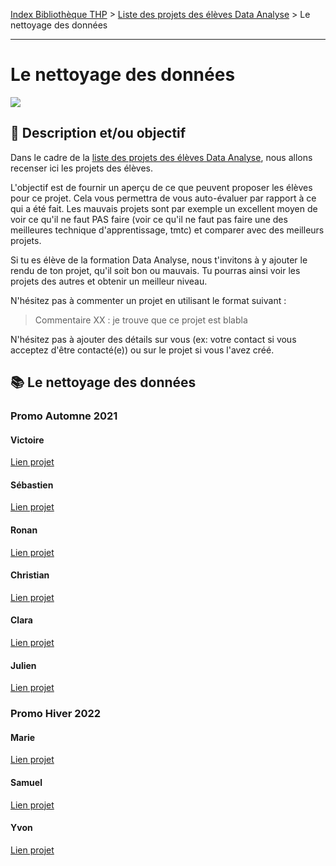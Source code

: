 [Index Bibliothèque THP](https://github.com/TheHackingProject/bibliotheque-THP/wiki) > [Liste des projets des élèves Data Analyse](https://github.com/TheHackingProject/bibliotheque-THP/blob/master/sommaires/liste_projets_data_analyse.md) > Le nettoyage des données

___

# Le nettoyage des données

![](https://picsum.photos/1024/400)

## 📄 Description et/ou objectif
Dans le cadre de la [liste des projets des élèves Data Analyse](https://github.com/TheHackingProject/bibliotheque-THP/blob/master/notes/liste_projets_data_analyse.md), nous allons recenser ici les projets des élèves.

L'objectif est de fournir un aperçu de ce que peuvent proposer les élèves pour ce projet. Cela vous permettra de vous auto-évaluer par rapport à ce qui a été fait. Les mauvais projets sont par exemple un excellent moyen de voir ce qu'il ne faut PAS faire (voir ce qu'il ne faut pas faire une des meilleures technique d'apprentissage, tmtc) et comparer avec des meilleurs projets.

Si tu es élève de la formation Data Analyse, nous t'invitons à y ajouter le rendu de ton projet, qu'il soit bon ou mauvais. Tu pourras ainsi voir les projets des autres et obtenir un meilleur niveau.

N'hésitez pas à commenter un projet en utilisant le format suivant :

> Commentaire XX : je trouve que ce projet est blabla


N'hésitez pas à ajouter des détails sur vous (ex: votre contact si vous acceptez d'être contacté(e)) ou sur le projet si vous l'avez créé.


## 📚 Le nettoyage des données


### Promo Automne 2021

#### Victoire
[Lien projet](https://github.com/bigdduwa/THP-DATA_3_Clean)

#### Sébastien
[Lien projet](https://github.com/sebastienrombaut/data_clean)

#### Ronan
[Lien projet](https://github.com/RonanLamour/Cleaning-project)

#### Christian
[Lien projet](https://github.com/christian29200/THP7_Cleaning_Data)

#### Clara
[Lien projet](https://github.com/claramoreschi/THP_DataAnalyst_Cleaning)

#### Julien
[Lien projet](https://github.com/JulienSisi/S05_db_to_clean_26.10.21)


### Promo Hiver 2022

#### Marie
[Lien projet](https://github.com/MarieLebreton/CLEAN)

#### Samuel
[Lien projet](https://github.com/SamkaaDev/THPData_cleaning_training)

#### Yvon
[Lien projet](https://github.com/ekwayv8/Cleaning_data_THP)

